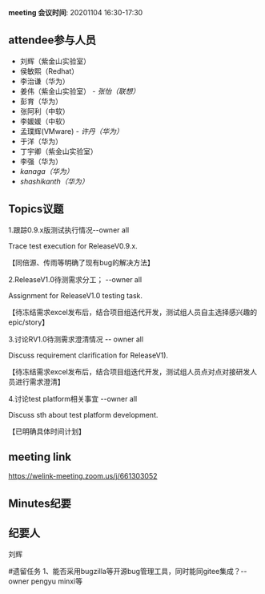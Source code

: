 **meeting 会议时间**: 20201104 16:30-17:30

## attendee参与人员
- 刘辉（紫金山实验室）
- 侯敏熙（Redhat）
- 李治谦（华为）
- 姜伟（紫金山实验室）
 _- 张怡（联想）_ 
- 彭育（华为）
- 张阿利（中软）
- 李媛媛（中软）
- 孟璞辉(VMware) 
 _- 许丹（华为）_ 
- 于洋（华为） 
- 丁宇卿（紫金山实验室）
- 李强（华为）
-  _kanaga（华为）_ 
-  _shashikanth（华为）_ 

## Topics议题
1.跟踪0.9.x版测试执行情况--owner all

Trace test execution for ReleaseV0.9.x.

【同倍源、传雨等明确了现有bug的解决方法】

2.ReleaseV1.0待测需求分工； --owner all

Assignment for ReleaseV1.0 testing task.

【待冻结需求excel发布后，结合项目组迭代开发，测试组人员自主选择感兴趣的epic/story】

3.讨论RV1.0待测需求澄清情况 -- owner all

Discuss requirement clarification for ReleaseV1).

【待冻结需求excel发布后，结合项目组迭代开发，测试组人员点对点对接研发人员进行需求澄清】

4.讨论test platform相关事宜 --owner all

Discuss sth about test platform development.

【已明确具体时间计划】


## meeting link
https://welink-meeting.zoom.us/j/661303052

## Minutes纪要
## 纪要人
刘辉

#遗留任务
1、能否采用bugzilla等开源bug管理工具，同时能同gitee集成？--owner pengyu minxi等

